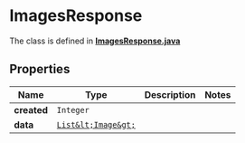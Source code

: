 

# ImagesResponse

The class is defined in **[ImagesResponse.java](../../src/main/java/org/openapitools/model/ImagesResponse.java)**

## Properties

Name | Type | Description | Notes
------------ | ------------- | ------------- | -------------
**created** | `Integer` |  | 
**data** | [`List&lt;Image&gt;`](Image.md) |  | 




